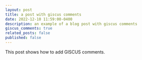```yaml
---
layout: post
title: a post with giscus comments
date: 2022-12-10 11:59:00-0400
description: an example of a blog post with giscus comments
giscus_comments: true
related_posts: false
published: false
---
```

This post shows how to add GISCUS comments.
